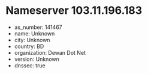 # Nameserver 103.11.196.183

* as_number: 141467
* name: Unknown
* city: Unknown
* country: BD
* organization: Dewan Dot Net
* version: Unknown
* dnssec: true
